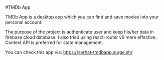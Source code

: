 #TMDb App

TMDb App is a desktop app which you can find and save movies into your personal account.

The purpose of the project is authenticate user and keep his/her data in firebase cloud database. 
I also tried using react-router v6 more effective. 
Context API is preferred for state management.

You can check this app via: https://serhat-tmdbapp.surge.sh/

